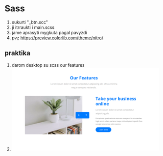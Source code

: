# Sass

1.  sukurti "\_btn.scc"
2.  ji itrraukti i main.scss
3.  jame aprasyti mygkuta pagal pavyzdi
4.  pvz https://preview.colorlib.com/theme/nitro/

## praktika

1. darom desktop su scss our features
2. ![](assets/2023-06-19-13-34-22.png)
